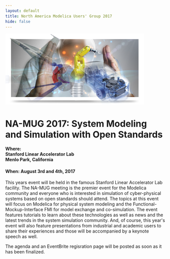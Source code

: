 ```yaml
---
layout: default
title: North America Modelica Users' Group 2017
hide: false
---
```


<div class="paddedLR pull-right">
  <img class="img-responsive graphic" src="/images/graphic.png"/>
</div>


<h1>NA-MUG 2017: System Modeling and Simulation with Open Standards</h1>

<h4><b>Where</b>:<br>
Stanford Linear Accelerator Lab<br>
Menlo Park, California<br>
</h4>
<h4><b>When</b>: August 3rd and 4th, 2017</h4>

<p>
  This years event will be held in the famous Stanford Linear
Accelerator Lab facility. The NA-MUG meeting is the premier event for
the Modelica community and everyone who is interested in simulation of
cyber-physical systems based on open standards should attend.  The
topics at this event will focus on Modelica for physical system
modeling and the Functional-Mockup-Interface FMI for model exchange
and co-simulation. The event features tutorials to learn about these
technologies as well as news and the latest trends in the system
simulation community.  And, of course, this year's event will also
feature presentations from industrial and academic users to share
their experiences and those will be accompanied by a keynote speech as
well.
</p>

<p>
  The agenda and an EventBrite regisration page will be posted as
soon as it has been finalized.
</p>
